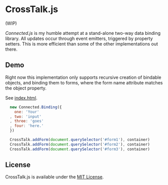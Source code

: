# CrossTalk.js

(WIP)

_Connected.js_ is my humble attempt at a stand-alone two-way data binding library. All updates occur through event emitters, triggered by property setters. This is more efficient than some of the other implementations out there.

## Demo

Right now this implementation only supports recursive creation of bindable objects, and binding them to forms, where the form name attribute matches the object property.

See [index.html](//github.com/rm-rf-etc/crosstalk/blob/master/index.html).
``` javascript
  new Connected.Binding({
    one: 'Your'
  , two: 'input'
  , three: 'goes'
  , four: 'here.'
  })

  CrossTalk.addForm(document.querySelector('#form1'), container)
  CrossTalk.addForm(document.querySelector('#form2'), container)
  CrossTalk.addForm(document.querySelector('#form3'), container)
```

## License

CrossTalk.js is available under the [MIT License](//github.com/rm-rf-etc/crosstalk/blob/master/LICENSE.txt).

